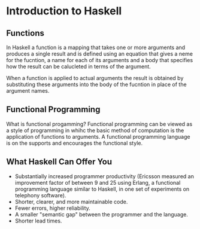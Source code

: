 # Introduction to Haskell

## Functions
In Haskell a function is a mapping that takes one or more arguments and produces a single result and is defined using an equation that gives a neme for the fucntion, a name for each of its arguments and a body that specifies how the result can be calucleted in terms of the argument.

When a function is applied to actual arguments the result is obtained by substituting these arguments into the body of the fucntion in place of the argument names. 

## Functional Programming
What is functional progamming? Functional programming can be viewed as a style of programming in whihc the basic method of computation is the application of functions to arguments. A functional programming language is on the supports and encourages the functional style. 

## What Haskell Can Offer You
- Substantially increased programmer productivity (Ericsson measured an improvement factor of between 9 and 25 using Erlang, a functional programming language similar to Haskell, in one set of experiments on telephony software).
- Shorter, clearer, and more maintainable code.
- Fewer errors, higher reliability.
- A smaller "semantic gap" between the programmer and the language.
- Shorter lead times.
